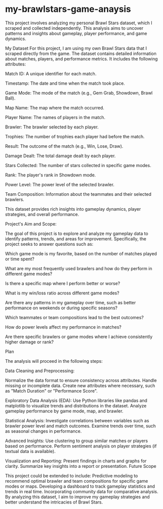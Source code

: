 # my-brawlstars-game-anaysis
This project involves analyzing my personal Brawl Stars dataset, which I scraped and collected independently. This analysis aims to uncover patterns and insights about gameplay, player performance, and game dynamics.

My Dataset
For this project, I am using my own Brawl Stars data that I scraped directly from the game. The dataset contains detailed information about matches, players, and performance metrics. It includes the following attributes:

Match ID: A unique identifier for each match.

Timestamp: The date and time when the match took place.

Game Mode: The mode of the match (e.g., Gem Grab, Showdown, Brawl Ball).

Map Name: The map where the match occurred.

Player Name: The names of players in the match.

Brawler: The brawler selected by each player.

Trophies: The number of trophies each player had before the match.

Result: The outcome of the match (e.g., Win, Lose, Draw).

Damage Dealt: The total damage dealt by each player.

Stars Collected: The number of stars collected in specific game modes.

Rank: The player's rank in Showdown mode.

Power Level: The power level of the selected brawler.

Team Composition: Information about the teammates and their selected brawlers.

This dataset provides rich insights into gameplay dynamics, player strategies, and overall performance.




Project's Aim and Scope:

The goal of this project is to explore and analyze my gameplay data to identify patterns, trends, and areas for improvement. Specifically, the project seeks to answer questions such as:

Which game mode is my favorite, based on the number of matches played or time spent?

What are my most frequently used brawlers and how do they perform in different game modes?

Is there a specific map where I perform better or worse?

What is my win/loss ratio across different game modes?

Are there any patterns in my gameplay over time, such as better performance on weekends or during specific seasons?

Which teammates or team compositions lead to the best outcomes?

How do power levels affect my performance in matches?

Are there specific brawlers or game modes where I achieve consistently higher damage or rank?



Plan

The analysis will proceed in the following steps:

Data Cleaning and Preprocessing:

Normalize the data format to ensure consistency across attributes.
Handle missing or incomplete data.
Create new attributes where necessary, such as "Match Duration" or "Performance Score".

Exploratory Data Analysis (EDA):
Use Python libraries like pandas and matplotlib to visualize trends and distributions in the dataset.
Analyze gameplay performance by game mode, map, and brawler.


Statistical Analysis:
Investigate correlations between variables such as brawler power level and match outcomes.
Examine trends over time, such as seasonal changes in performance.


Advanced Insights:
Use clustering to group similar matches or players based on performance.
Perform sentiment analysis on player strategies (if textual data is available).


Visualization and Reporting:
Present findings in charts and graphs for clarity.
Summarize key insights into a report or presentation.
Future Scope


This project could be extended to include:
Predictive modeling to recommend optimal brawler and team compositions for specific game modes or maps.
Developing a dashboard to track gameplay statistics and trends in real time.
Incorporating community data for comparative analysis.
By analyzing this dataset, I aim to improve my gameplay strategies and better understand the intricacies of Brawl Stars.

